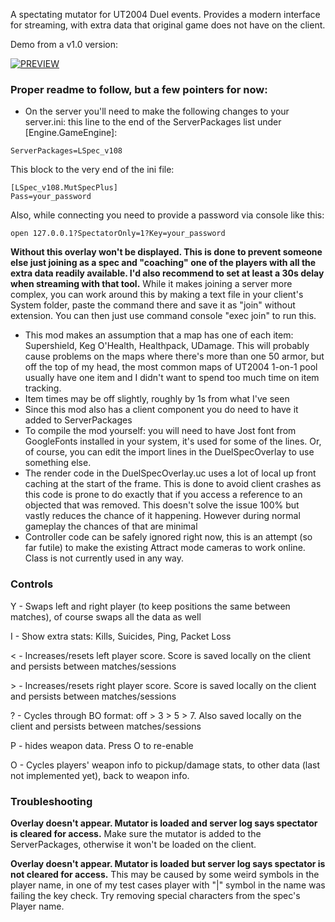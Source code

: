 A spectating mutator for UT2004 Duel events. Provides a modern interface for streaming, with extra data that original game does not have on the client. 

Demo from a v1.0 version:

[![PREVIEW](https://img.youtube.com/vi/JJ0yZVjTUEE/0.jpg)](https://www.youtube.com/watch?v=JJ0yZVjTUEE&rel=0)

### Proper readme to follow, but a few pointers for now:
- On the server you'll need to make the following changes to your server.ini:
this line to the end of the ServerPackages list under [Engine.GameEngine]:
```
ServerPackages=LSpec_v108
```
This block to the very end of the ini file:
```
[LSpec_v108.MutSpecPlus]
Pass=your_password
```
Also, while connecting you need to provide a password via console like this:
```
open 127.0.0.1?SpectatorOnly=1?Key=your_password
```
**Without this overlay won't be displayed. This is done to prevent someone else just joining as a spec and "coaching" one of the players with all the extra data readily available. I'd also recommend to set at least a 30s delay when streaming with that tool.**
While it makes joining a server more complex, you can work around this by making a text file in your client's System folder, paste the command there and save it as "join" without extension. You can then just use command console "exec join" to run this.
- This mod makes an assumption that a map has one of each item: Supershield, Keg O'Health, Healthpack, UDamage. This will probably cause problems on the maps where there's more than one 50 armor, but off the top of my head, the most common maps of UT2004 1-on-1 pool usually have one item and I didn't want to spend too much time on item tracking.
- Item times may be off slightly, roughly by 1s from what I've seen
- Since this mod also has a client component you do need to have it added to ServerPackages
- To compile the mod yourself: you will need to have Jost font from GoogleFonts installed in your system, it's used for some of the lines. Or, of course, you can edit the import lines in the DuelSpecOverlay to use something else.
- The render code in the DuelSpecOverlay.uc uses a lot of local up front caching at the start of the frame. This is done to avoid client crashes as this code is prone to do exactly that if you access a reference to an objected that was removed. This doesn't solve the issue 100% but vastly reduces the chance of it happening. However during normal gameplay the chances of that are minimal
- Controller code can be safely ignored right now, this is an attempt (so far futile) to make the existing Attract mode cameras to work online. Class is not currently used in any way.

### Controls
Y - Swaps left and right player (to keep positions the same between matches), of course swaps all the data as well

I - Show extra stats: Kills, Suicides, Ping, Packet Loss

< - Increases/resets left player score. Score is saved locally on the client and persists between matches/sessions

\> - Increases/resets right player score. Score is saved locally on the client and persists between matches/sessions

? - Cycles through BO format: off > 3  > 5 > 7. Also saved locally on the client and persists between matches/sessions

P - hides weapon data. Press O to re-enable

O - Cycles players' weapon info to pickup/damage stats, to other data (last not implemented yet), back to weapon info. 

### Troubleshooting
**Overlay doesn't appear. Mutator is loaded and server log says spectator is cleared for access.**
Make sure the mutator is added to the ServerPackages, otherwise it won't be loaded on the client.

**Overlay doesn't appear. Mutator is loaded but server log says spectator is not cleared for access.**
This may be caused by some weird symbols in the player name, in one of my test cases player with "|" symbol in the name was failing the key check. Try removing special characters from the spec's Player name.








